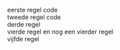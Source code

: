 eerste regel code  
tweede regel code  
derde regel  
vierde regel
en nog een vierder regel  
vijfde regel